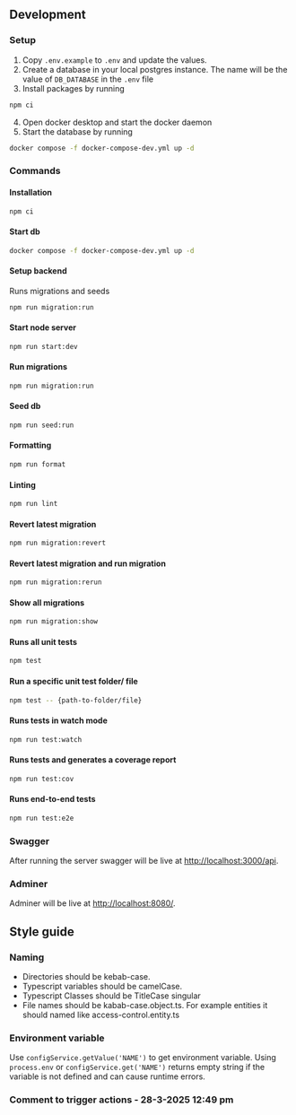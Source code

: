 ## Development

### Setup

1. Copy `.env.example` to `.env` and update the values.
2. Create a database in your local postgres instance. The name will be the value of `DB_DATABASE` in the `.env` file
3. Install packages by running

```bash
npm ci
```

4. Open docker desktop and start the docker daemon
5. Start the database by running

```bash
docker compose -f docker-compose-dev.yml up -d
```

### Commands

#### Installation

```bash
npm ci
```

#### Start db

```bash
docker compose -f docker-compose-dev.yml up -d
```

#### Setup backend

Runs migrations and seeds

```bash
npm run migration:run
```

#### Start node server

```bash
npm run start:dev
```

#### Run migrations

```bash
npm run migration:run
```

#### Seed db

```bash
npm run seed:run
```

#### Formatting

```bash
npm run format
```

#### Linting

```bash
npm run lint
```

#### Revert latest migration

```bash
npm run migration:revert
```

#### Revert latest migration and run migration

```bash
npm run migration:rerun
```

#### Show all migrations

```bash
npm run migration:show
```

#### Runs all unit tests

```bash
npm test
```

#### Run a specific unit test folder/ file

```bash
npm test -- {path-to-folder/file}
```

#### Runs tests in watch mode

```bash
npm run test:watch
```

#### Runs tests and generates a coverage report

```bash
npm run test:cov
```

#### Runs end-to-end tests

```bash
npm run test:e2e
```

### Swagger

After running the server swagger will be live at [http://localhost:3000/api](http://localhost:3000/api).

### Adminer

Adminer will be live at [http://localhost:8080/](http://localhost:8080/).

## Style guide

### Naming

- Directories should be kebab-case.
- Typescript variables should be camelCase.
- Typescript Classes should be TitleCase singular
- File names should be kabab-case.object.ts. For example entities it should named like access-control.entity.ts

### Environment variable

Use `configService.getValue('NAME')` to get environment variable. Using `process.env` or `configService.get('NAME')` returns empty string if the variable is not defined and can cause runtime errors.

### Comment to trigger actions - 28-3-2025 12:49 pm
